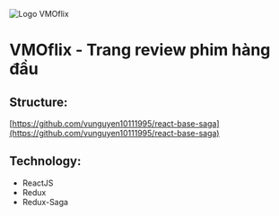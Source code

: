 ![Logo VMOflix](https://res.cloudinary.com/nghiemduong2000/image/upload/v1618366203/Review%20Film%20Project/base/VMOFLIX-02_cd79e3.png)

# VMOflix - Trang review phim hàng đầu

## Structure:

[https://github.com/vunguyen10111995/react-base-saga](https://github.com/vunguyen10111995/react-base-saga)

## Technology:

- ReactJS
- Redux
- Redux-Saga
